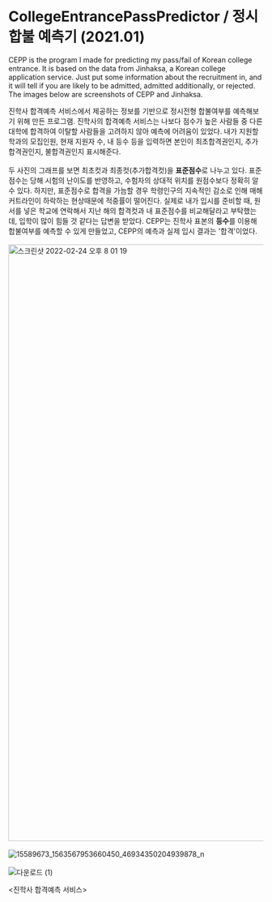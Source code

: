 # CollegeEntrancePassPredictor / 정시 합불 예측기 (2021.01)

CEPP is the program I made for predicting my pass/fail of Korean college entrance. It is based on the data from Jinhaksa, a Korean college application service. Just put some information about the recruitment in, and it will tell if you are likely to be admitted, admitted additionally, or rejected. The images below are screenshots of CEPP and Jinhaksa.

진학사 합격예측 서비스에서 제공하는 정보를 기반으로 정시전형 합불여부를 예측해보기 위해 만든 프로그램. 진학사의 합격예측 서비스는 나보다 점수가 높은 사람들 중 다른 대학에 합격하여 이탈할 사람들을 고려하지 않아 예측에 어려움이 있었다. 내가 지원할 학과의 모집인원, 현재 지원자 수, 내 등수 등을 입력하면 본인이 최초합격권인지, 추가합격권인지, 불합격권인지 표시해준다.
</br></br>
두  사진의 그래프를 보면 최초컷과 최종컷(추가합격컷)을 **표준점수**로 나누고 있다. 표준점수는 당해 시험의 난이도를 반영하고, 수험자의 상대적 위치를 원점수보다 정확히 알 수 있다. 하지만, 표준점수로 합격을 가늠할 경우 학령인구의 지속적인 감소로 인해 매해 커트라인이 하락하는 현상때문에 적중률이 떨어진다. 실제로 내가 입시를 준비할 때, 원서를 넣은 학교에 연락해서 지난 해의 합격컷과 내 표준점수를 비교해달라고 부탁했는데, 입학이 많이 힘들 것 같다는 답변을 받았다. CEPP는 진학사 표본의 **등수**를 이용해 합불여부를 예측할 수 있게 만들었고, CEPP의 예측과 실제 입시 결과는 '합격'이었다.
</br></br>
<img width="1178" alt="스크린샷 2022-02-24 오후 8 01 19" src="https://user-images.githubusercontent.com/98376834/155512139-6c0dcfb5-decb-4735-8763-b96ea9d818d2.png">
</br></br>
![15589673_1563567953660450_46934350204939878_n](https://user-images.githubusercontent.com/98376834/155509120-e380f1b0-a745-4f3a-bcdf-0ffa642a1058.jpeg)
</br></br>
![다운로드 (1)](https://user-images.githubusercontent.com/98376834/153714455-f2811819-86ac-4704-89de-63930eb8696d.jpeg)

<진학사 합격예측 서비스>

